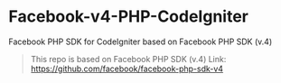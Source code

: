 Facebook-v4-PHP-CodeIgniter
===========================

Facebook PHP SDK for CodeIgniter based on Facebook PHP SDK (v.4)

> This repo is based on Facebook PHP SDK (v.4) Link: https://github.com/facebook/facebook-php-sdk-v4
